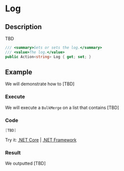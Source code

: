 # Log

## Description

TBD

```csharp
/// <summary>Gets or sets the log.</summary>
/// <value>The log.</value>
public Action<string> Log { get; set; }
```

## Example

We will demonstrate how to [TBD]

### Execute

We will execute a `BulkMerge` on a list that contains [TBD]

### Code

```csharp
[TBD]
```

Try it: [.NET Core]([TBD]) | [.NET Framework]([TBD])

### Result

We outputted [TBD]
